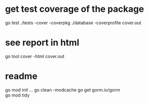 # get test coverage of the package
go test ./tests -cover -coverpkg ./database -coverprofile cover.out

# see report in html
go tool cover -html cover.out


# readme 
go mod init ...
go clean -modcache
go get gorm.io/gorm  
go mod tidy